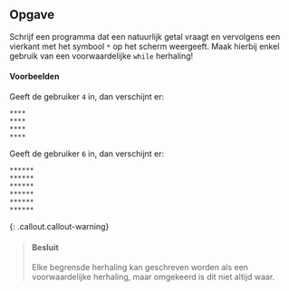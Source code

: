 ## Opgave
Schrijf een programma dat een natuurlijk getal vraagt en vervolgens een vierkant met het symbool `*` op het scherm weergeeft.
Maak hierbij enkel gebruik van een voorwaardelijke `while` herhaling! 

#### Voorbeelden
Geeft de gebruiker `4` in, dan verschijnt er:
```
****
****
****
****
```

Geeft de gebruiker `6` in, dan verschijnt er:
```
******
******
******
******
******
******
```

{: .callout.callout-warning}
> #### Besluit
> Elke begrensde herhaling kan geschreven worden als een voorwaardelijke herhaling, maar omgekeerd is dit niet altijd waar.

